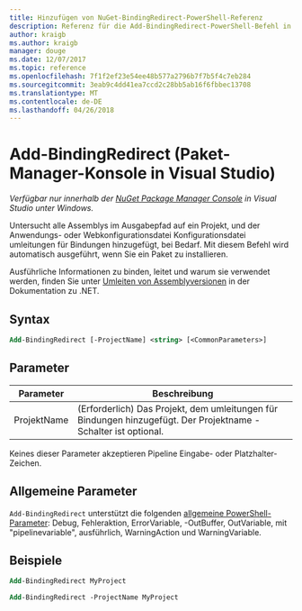 ```yaml
---
title: Hinzufügen von NuGet-BindingRedirect-PowerShell-Referenz
description: Referenz für die Add-BindingRedirect-PowerShell-Befehl in der NuGet-Paket-Manager-Konsole in Visual Studio.
author: kraigb
ms.author: kraigb
manager: douge
ms.date: 12/07/2017
ms.topic: reference
ms.openlocfilehash: 7f1f2ef23e54ee48b577a2796b7f7b5f4c7eb284
ms.sourcegitcommit: 3eab9c4dd41ea7ccd2c28bb5ab16f6fbbec13708
ms.translationtype: MT
ms.contentlocale: de-DE
ms.lasthandoff: 04/26/2018
---
```

# <a name="add-bindingredirect-package-manager-console-in-visual-studio"></a>Add-BindingRedirect (Paket-Manager-Konsole in Visual Studio)

*Verfügbar nur innerhalb der [NuGet Package Manager Console](package-manager-console.md) in Visual Studio unter Windows.*

Untersucht alle Assemblys im Ausgabepfad auf ein Projekt, und der Anwendungs- oder Webkonfigurationsdatei Konfigurationsdatei umleitungen für Bindungen hinzugefügt, bei Bedarf. Mit diesem Befehl wird automatisch ausgeführt, wenn Sie ein Paket zu installieren.

Ausführliche Informationen zu binden, leitet und warum sie verwendet werden, finden Sie unter [Umleiten von Assemblyversionen](/dotnet/framework/configure-apps/redirect-assembly-versions) in der Dokumentation zu .NET.

## <a name="syntax"></a>Syntax

```ps
Add-BindingRedirect [-ProjectName] <string> [<CommonParameters>]
```

## <a name="parameters"></a>Parameter

| Parameter | Beschreibung |
| --- | --- |
| ProjektName | (Erforderlich) Das Projekt, dem umleitungen für Bindungen hinzugefügt. Der Projektname - Schalter ist optional. |

Keines dieser Parameter akzeptieren Pipeline Eingabe- oder Platzhalter-Zeichen.

## <a name="common-parameters"></a>Allgemeine Parameter

`Add-BindingRedirect` unterstützt die folgenden [allgemeine PowerShell-Parameter](http://go.microsoft.com/fwlink/?LinkID=113216): Debug, Fehleraktion, ErrorVariable, -OutBuffer, OutVariable, mit "pipelinevariable", ausführlich, WarningAction und WarningVariable.

## <a name="examples"></a>Beispiele

```ps
Add-BindingRedirect MyProject

Add-BindingRedirect -ProjectName MyProject
```